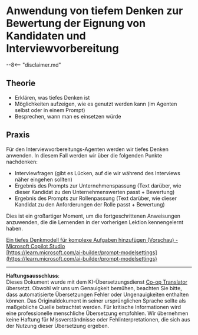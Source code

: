 <!--
CO_OP_TRANSLATOR_METADATA:
{
  "original_hash": "610b0181a64c306bc9a853fd974bc924",
  "translation_date": "2025-10-17T19:35:16+00:00",
  "source_file": "docs/operative-preview/09-deep-reasoning/README.md",
  "language_code": "de"
}
-->
# Anwendung von tiefem Denken zur Bewertung der Eignung von Kandidaten und Interviewvorbereitung

--8<-- "disclaimer.md"

## Theorie

- Erklären, was tiefes Denken ist
- Möglichkeiten aufzeigen, wie es genutzt werden kann (im Agenten selbst oder in einem Prompt)
- Besprechen, wann man es einsetzen würde

## Praxis

Für den Interviewvorbereitungs-Agenten werden wir tiefes Denken anwenden. In diesem Fall werden wir über die folgenden Punkte nachdenken:

- Interviewfragen (gibt es Lücken, auf die wir während des Interviews näher eingehen sollten)
- Ergebnis des Prompts zur Unternehmenspassung (Text darüber, wie dieser Kandidat zu den Unternehmenswerten passt + Bewertung)
- Ergebnis des Prompts zur Rollenpassung (Text darüber, wie dieser Kandidat zu den Anforderungen der Rolle passt + Bewertung)

Dies ist ein großartiger Moment, um die fortgeschrittenen Anweisungen anzuwenden, die die Lernenden in der vorherigen Lektion kennengelernt haben.

[Ein tiefes Denkmodell für komplexe Aufgaben hinzufügen (Vorschau) - Microsoft Copilot Studio](https://learn.microsoft.com/microsoft-copilot-studio/authoring-reasoning-models)  
[https://learn.microsoft.com/ai-builder/prompt-modelsettings](https://learn.microsoft.com/ai-builder/prompt-modelsettings)

---

**Haftungsausschluss**:  
Dieses Dokument wurde mit dem KI-Übersetzungsdienst [Co-op Translator](https://github.com/Azure/co-op-translator) übersetzt. Obwohl wir uns um Genauigkeit bemühen, beachten Sie bitte, dass automatisierte Übersetzungen Fehler oder Ungenauigkeiten enthalten können. Das Originaldokument in seiner ursprünglichen Sprache sollte als maßgebliche Quelle betrachtet werden. Für kritische Informationen wird eine professionelle menschliche Übersetzung empfohlen. Wir übernehmen keine Haftung für Missverständnisse oder Fehlinterpretationen, die sich aus der Nutzung dieser Übersetzung ergeben.